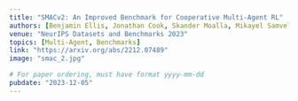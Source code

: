 ```yaml
---
title: "SMACv2: An Improved Benchmark for Cooperative Multi-Agent RL"
authors: [Benjamin Ellis, Jonathan Cook, Skander Moalla, Mikayel Samvelyan, Mingfei Sun, Anuj Mahajan, Jakob Foerster, Shimon Whiteson]
venue: "NeurIPS Datasets and Benchmarks 2023"
topics: [Multi-Agent, Benchmarks]
link: "https://arxiv.org/abs/2212.07489"
image: "smac_2.jpg"

# For paper ordering, must have format yyyy-mm-dd
pubdate: "2023-12-05"
---
```


